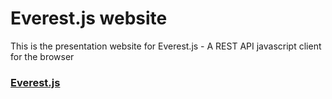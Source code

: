 # Everest.js website

This is the presentation website for Everest.js - A REST API javascript client for the browser

### [Everest.js](https://github.com/PulsarBlow/everest.js)
